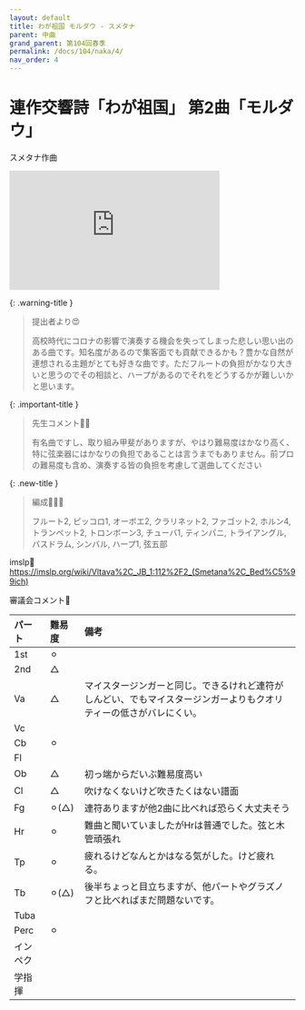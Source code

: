 ```yaml
---
layout: default
title: わが祖国 モルダウ - スメタナ
parent: 中曲
grand_parent: 第104回春季
permalink: /docs/104/naka/4/
nav_order: 4
---
```


# 連作交響詩「わが祖国」 第2曲「モルダウ」

スメタナ作曲

<iframe width="370" height="210" src="https://www.youtube.com/embed/HGFNskWg8w0?si=bENcnzUtXe6Y6MCQ&amp;start=976" title="YouTube video player" frameborder="0" allow="accelerometer; autoplay; clipboard-write; encrypted-media; gyroscope; picture-in-picture; web-share" allowfullscreen></iframe>

{: .warning-title }
> 提出者より😍
>
> 高校時代にコロナの影響で演奏する機会を失ってしまった悲しい思い出のある曲です。知名度があるので集客面でも貢献できるかも？豊かな自然が連想される主題がとても好きな曲です。ただフルートの負担がかなり大きいと思うのでその相談と、ハープがあるのでそれをどうするかが難しいかと思います。

{: .important-title }
> 先生コメント🤵‍♂️
>
> 有名曲ですし、取り組み甲斐がありますが、やはり難易度はかなり高く、特に弦楽器にはかなりの負担であることは言うまでもありません。前プロの難易度も含め、演奏する皆の負担を考慮して選曲してください

{: .new-title }
> 編成🎻🎺🥁
>
> フルート2, ピッコロ1, オーボエ2, クラリネット2, ファゴット2, ホルン4, トランペット2, トロンボーン3, チューバ1, ティンパニ, トライアングル, バスドラム, シンバル, ハープ1, 弦五部

imslp🎼
<a href="https://imslp.org/wiki/Vltava%2C_JB_1:112%2F2_(Smetana%2C_Bed%C5%99ich)">https://imslp.org/wiki/Vltava%2C_JB_1:112%2F2_(Smetana%2C_Bed%C5%99ich)</a>

審議会コメント📝

| パート       | 難易度          | 備考 |
|:-------------|:------------------|:------|
| 1st         | ⚪︎ |   |
| 2nd | △ | |
| Va         | △  | マイスタージンガーと同じ。できるけれど連符がしんどい、でもマイスタージンガーよりもクオリティーの低さがバレにくい。 |
| Vc          |  |  |
| Cb | ⚪︎ | |
| Fl         |   |  |
| Ob         | △ | 初っ端からだいぶ難易度高い |
| Cl         | △  | 吹けなくないけど吹きたくはない譜面 |
| Fg          | ⚪︎(△) | 連符ありますが他2曲に比べれば恐らく大丈夫そう |
| Hr | ⚪︎ | 難曲と聞いていましたがHrは普通でした。弦と木管頑張れ |
| Tp         | ⚪︎  | 疲れるけどなんとかはなる気がした。けど疲れる。 |
| Tb         | ⚪︎(△) | 後半ちょっと目立ちますが、他パートやグラズノフと比べればまだ問題ないです。 |
| Tuba         |   |  |
| Perc          | ⚪︎ |  |
| インペク |  | |
| 学指揮         |   |  |
